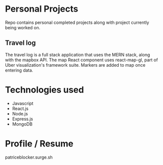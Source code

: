 # Personal Projects

Repo contains personal completed projects along with project currently being worked on.

## Travel log
The travel log is a full stack application that uses the MERN stack, along with the mapbox API. The map React component uses react-map-gl, part of Uber visualization's framework suite. Markers are added to map once entering data.

# Technologies used

* Javascript 
* React.js
* Node.js 
* Express.js 
* MongoDB

# Profile / Resume
patriceblocker.surge.sh
